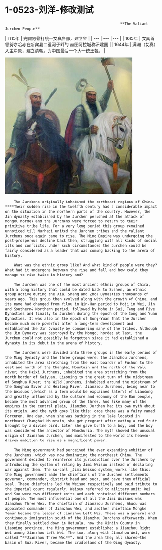 # 1-0523-刘洋-修改测试

                                                         **The Valiant Jurchen People**

| 1115年 | 完颜阿骨打统一女真各部，建立金 |
| --- | --- | --- |
| 1615年 | 女真首领努尔哈赤在新宾县二道河子畔的 赫图阿拉城称汗建国 |
| 1644年 | 满洲（女真）入主中原，建立清朝。为中国最后一个大一统王朝。 |

![&#x5973;&#x771F;&#x65CF;&#xFF0C;&#x522B;&#x79F0;&#x5973;&#x8D1E;&#x4E0E;&#x5973;&#x76F4;](.gitbook/assets/800.jpg)

        The Jurchens originally inhabited the northeast regions of China. ****Their sudden rise in the twelfth century had a considerable impact on the situation in the northern parts of the country. However, the Jin dynasty established by the Jurchen perished at the attack of Mongol hordes and the Jurchens were forced to return to their primitive tribe life. For a very long period this group remained unnoticed till Nurhaci united the Jurchen tribes and the valiant Jurchens once again came to rise. The Ming Empire was undergoing the post-prosperous decline back then, struggling with all kinds of social ills and conflicts. Under such circumstances the Jurchen could be fairly considered as a leader that was coming backing to the arena of history.

        What was the ethnic group like? And what kind of people were they? What had it undergone between the rise and fall and how could they manage to rise twice in history and?

        The Jurchen was one of the most ancient ethnic groups of China, with a long history that could be dated back to Sushen, an ethnic group active during the Xia, Shang and Zhou Dynasties thousands of years ago. This group then evolved along with the growth of China, and its name had changed from Yilou in Qin-Han period to Moji in Wei, Jin and Southern& Northern period, followed by Mohe in Sui, Tang and Five Dynasties and finally to Jurchen during the epoch of the Song and Yuan Dynasties. It was also in the epoch of Song-Yuan that the Jurchen became much more powerful after a long-term development and established the Jin Dynasty by conquering many of the tribes. Although the Jin Dynasty was destroyed by the Mongol hordes at last, the Jurchen could not possibly be forgotten since it had established a dynasty in its debut in the arena of history. 

        The Jurchens were divided into three groups in the early period of the Ming Dynasty and the three groups were: the Jianzhou Jurchens, inhabited the area stretching from the east boarder of Fushun to the east and north of the Changbai Mountain and the north of the Yalu river; the Haixi Jurchens, inhabited the area stretching from the north border of Kaiyuan, Liaoning to the great turn of the midstream of Songhua River; the Wild Jurchens, inhabited around the midstream of the Songhua River and Heilong River. Jianzhou Jurchens, being near to the Weisuos \(which as a term would be explained later\) of Liaodong and greatly influenced by the culture and economy of the Han people, became the most advanced group of the three. And like many of the empires in the central plain, Jianzhou Jurchen had its own myth about its origin. And the myth goes like this: once there was a fairy named Forcuren. One day, when she was bathing in the lake located in northeast Changbai Mountain, she got pregnant after eating a red fruit brought by a divine bird. Later she gave birth to a boy, and the boy was considered the ancestor of Manchuria. The myth showed the unusual origin of Jianzhou Jurchen, and manifested to the world its heaven-driven ambition to rise as a magnificent power.

        The Ming government had perceived the ever expanding ambition of the Jurchens, which was now dominating the northeast China. The government decided to reinforce its jurisdiction over the Jurchens by introducing the system of ruling by Jimi Weisuo instead of declaring war against them. The so-call _Jimi Weisuo system_ works like this: the Ming government made the chieftains of the Jurchen settlements governor, commander, district head and such, and gave them official seal. These chieftains led the Weisuo respectively and paid tribute to the imperial court regularly. Weisuo referred to military unit: Wei and Suo were two different units and each contained different numbers of people. The most influential one of all the Jimi Wuisuos was Jianzhou Three Wei. The chieftain of Jianzhou Jurchens, Ahucu was appointed commander of Jianzhou Wei, and another chieftain Möngke Temür became the leader of Jianzhou Left Wei. There was a general and continuous immigration south of the Jianzhou Jurchens afterwards. When they finally settled down in Hetuala, now the Xinbin County in Liaoning province, the Ming government established a Jianzhou Right Wei among Jianzhou Left Wei. The two, along with Jianzhou Wei, were called “**Jianzhou Three Wei**”. And the area they all shared—the basin of Suzi River, became the cradleland of the Qing dynasty.

